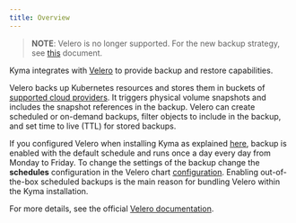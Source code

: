 ```yaml
---
title: Overview
---
```


>**NOTE**: Velero is no longer supported. For the new backup strategy, see [this](/components/backup/#details-kyma-backup-strategy) document.

Kyma integrates with [Velero](https://github.com/heptio/velero/) to provide backup and restore capabilities.

Velero backs up Kubernetes resources and stores them in buckets of [supported cloud providers](https://velero.io/docs/v1.2.0/supported-providers/). It triggers physical volume snapshots and includes the snapshot references in the backup. Velero can create scheduled or on-demand backups, filter objects to include in the backup, and set time to live (TTL) for stored backups.

If you configured Velero when installing Kyma as explained [here](/components/backup/#installation-installation), backup is enabled with the default schedule and runs once a day every day from Monday to Friday. To change the settings of the backup change the **schedules** configuration in the Velero chart [configuration](/components/backup/#configuration-velero-chart). Enabling out-of-the-box scheduled backups is the main reason for bundling Velero within the Kyma installation.

For more details, see the official [Velero documentation](https://velero.io/docs/v1.2.0).
